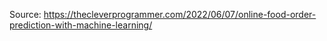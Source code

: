 Source: https://thecleverprogrammer.com/2022/06/07/online-food-order-prediction-with-machine-learning/
